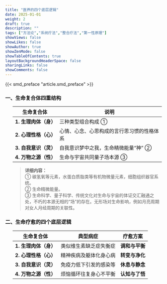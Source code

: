 ```yaml
---
title: "医养的四个底层逻辑"
date: 2025-01-01
weight: 2
draft: true
description: ""
tags: ["方法论","系统疗法","整合疗法","第一性原理"]
showViews: false
showLikes: false
showAuthor: true
showZenMode: false
showTableOfContents: true
layoutBackgroundHeaderSpace: false
sharingLinks: false
showComments: false
---
```


{{< smd_preface "article.smd_preface" >}}


### **一、生命复合体四重结构**  

<ol>

|生命复合体                 | 说明                                     | 
|--------------------------|------------------------------------------|
|**1. 生理肉体（身）**      | 三种类型组合构成 ①                        |
|**2. 心理性格（心）**      | 心情、心念、心思构成的言行思习惯的性格体系  | 
|**3. 自我意识（灵）**      | 自我意识梦中之我，生命精微能量“神” ②       |
|**4. 万物之源（性）**      | 生命与宇宙共同量子场本源 ③                |


>**详细内容：**  
>① 碳氢氧等元素，水蛋白质脂类等有机物微量元素，细胞组织器官系统。  
>② 生命精微能量。  
>③ 生命科学、量子科学、传统文化对生命与宇宙的体证交汇融通之处，不朽的本源无相的“场”的存在。无形场对生命影响，例如月亮周期对女人月经周期的关联性。

</ol>

### **二、生命疗愈的四个底层逻辑**  

<ol>

|生命复合体 | 典型病症 | 疗愈方案 | 
|------------------|---------|----------|
|**1. 生理肉体（身）**| 类似维生素缺乏症失衡症 | **调和与平衡** |
|**2. 心理性格（心）**| 精神疾病及躯体化身心病 | **转变与净化** |
|**3. 自我意识（灵）**| 免疫力低下引发的感染等 | **休息与静念** |
|**4. 万物之源（性）**| 烦恼循环往复身心不平衡 | **认知与了悟** |


</ol>
